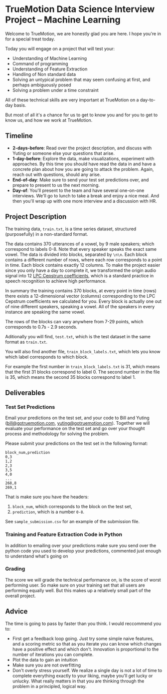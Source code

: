 # TrueMotion Data Science Interview Project – Machine Learning

Welcome to TrueMotion, we are honestly glad you are here. I hope you're in for a special treat today.

Today you will engage on a project that will test your:

* Understanding of Machine Learning
* Command of programming
* Understanding of Feature Extraction
* Handling of Non standard data
* Solving an untypical problem that may seem confusing at first, and perhaps ambiguously posed
* Solving a problem under a time constraint

All of these technical skills are very important at TrueMotion on a day-to-day basis.

But most of all it's a chance for us to get to know you and for you to get to know us, and how we work at TrueMotion.

## Timeline

* **2-days-before**: Read over the project description, and discuss with Yuting or someone else your questions that arise.
* **1-day-before**: Explore the data, make visualizations, experiment with approaches. By this time you should have read the data in and have a concrete plan about how you are going to attack the problem. Again, reach out with questions, should any arise.
* **End-of-day**: Make sure to send your test set predictions over, and prepare to present to us the next morning.
* **Day-of**: You'll present to the team and have several one-on-one interviews. We'll go to lunch to take a break and enjoy a nice meal. And then you'll wrap up with one more interview and a discussion with HR.

## Project Description

The training data, `train.txt`, is a time series dataset, structured (purposefully) in a non-standard format.

The data contains 370 utterances of a vowel, by 9 male speakers; which correspond to labels 0-8. Note that every speaker speaks the exact same vowel. The data is divided into blocks, separated by `\n\n`. Each block contains a different number of rows, where each row corresponds to a point in time. Each block contains exactly 12 columns. To make the project easier since you only have a day to complete it, we transformed the origin audio signal into 12 [LPC Cepstrum coefficients](http://research.cs.tamu.edu/prism/lectures/sp/l9.pdf), which is a standard practice in speech recognition to achieve high performance.

In summary the training contains 370 blocks, at every point in time (rows) there exists a 12-dimensional vector (columns) corresponding to the LPC Cepstrum coefficients we calculated for you. Every block is actually one out of nine different speakers, speaking a vowel. All of the speakers in every instance are speaking the same vowel.

The rows of the blocks can vary anywhere from 7-29 points, which corresponds to 0.7s - 2.9 seconds.

Aditionally you will find, `test.txt`, which is the test dataset in the same format as `train.txt`.

You will also find another file, `train_block_labels.txt`, which lets you know which label corresponds to which block.

For example the first number in `train_block_labels.txt` is 31, which means that the first 31 blocks correspond to label 0. The second number in the file is 35, which means the second 35 blocks correspond to label 1.

## Deliverables

### Test Set Predictions
Email your predictions on the test set, and your code to Bill and Yuting (bill@gotruemotion.com, yuting@gotruemotion.com). Together we will evaluate your performance on the test set and go over your thought process and methodology for solving the problem.

Please submit your predictions on the test set in the following format:

```
block_num,prediction
0,3
1,2
2,3
3,5
4,0
...
268,8
269,1
```

That is make sure you have the headers:

1. `block_num`, which corresponds to the block on the test set,
2. `prediction`, which is a number `0-8`.

See `sample_submission.csv` for an example of the submission file.

### Training and Feature Extraction Code in Python

In addition to emailing over your predictions make sure you send over the python code you used to develop your predictions, commented just enough to understand what's going on

### Grading

The score we will grade the technical performance on, is the score of worst performing user. So make sure on your training set that all users are performing equally well. But this makes up a relatively small part of the overall project.

## Advice

The time is going to pass by faster than you think. I would reccommend you to:

* First get a feedback loop going. Just try some simple naive features, and a scoring metric so that as you iterate you can know which changes have a positive effect and which don't. Innovation is proportional to the number of iterations you can complete.
* Plot the data to gain an intuition
* Make sure you are not overfitting
* Don't overly stress yourself. We realize a single day is not a lot of time to complete everything exactly to your liking, maybe you'll get lucky or unlucky. What really matters in that you are thinking through the problem in a principled, logical way.
